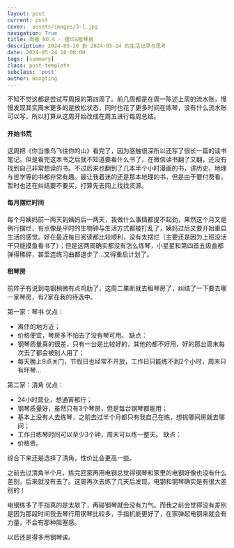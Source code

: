 ```yaml
---
layout: post
current: post
cover:  assets/images/3-1.jpg
navigation: True
title: 周报 NO.4 - 摆烂&租琴房
description: 2024-05-20 到 2024-05-24 的生活记录与思考
date: 2024-05-24 10:00:00
tags: [summary]
class: post-template
subclass: 'post'
author: Hongting
---
```


不知不觉这都是尝试写周报的第四周了。前几周都是在周一陈述上周的流水账，慢慢发现其实周末更多的是放松状态，同时也花了更多时间在练琴，没有什么流水账可以写，所以打算从这周开始改成在周五进行每周总结。


#### 开始书荒

这周把《你当像鸟飞往你的山》看完了，因为感触很深所以还写了很长一篇的读书笔记。但是看完这本书之后就不知道要看什么书了，在微信读书翻了又翻，还没有找到自己非常想读的书。不过后来也翻到了几本半个小时漫画的书，讲历史、地理与哲学等的书都非常有趣。最让我着迷的还是那本地理的书，但是由于要付费看，暂时也还在纠结要不要买，打算先去网上找找资源。


#### 每月摆烂时间

每个月姨妈前一两天到姨妈后一两天，我做什么事情都提不起劲，果然这个月又是例行摆烂，有点像是平时的生物钟与生活方式都被打乱了，姨妈过后又要开始重启生活的感觉。好在最近每日阅读都比较顺利，没有太摆烂（主要还是因为上班没活干只能摸鱼看书了）；但是这两周确实都没有怎么练琴，小星星和第四首五级曲都弹得稀碎，甚至连练习曲都退步了...又得重启计划了。


#### 租琴房

前阵子有说到电钢稍微有点鸡肋了，这周二果断就去租琴房了，纠结了一下要去哪一家琴房，有2家在我的待选中。


第一家：琴书
优点：
- 离住的地方近；
- 价格便宜，琴房多不怕去了没有琴可用。
缺点：
- 钢琴质量真的很差，只有一台是比较好的，其他的都不好用，好的那台周末每次去了都会被别人用了；
- 每天晚上9点关门，节假日也经常不开放，工作日只能练不到2个小时，周末只有坏琴...


第二家：清角
优点：
- 24小时营业，想通宵都行；
- 钢琴质量好，虽然只有3个琴房，但是每台钢琴都能用；
- 基本上没有人去练琴，之前去过半个月都只有我自己在练，想挑哪间房就去哪间；
- 工作日练琴时间可以至少3个钟，周末可以练一整天。
缺点：
- 价格贵。


综合下来还是选择了清角，性价比会更高一些。


之前去过清角半个月，练完回家再用电钢总觉得钢琴和家里的电钢好像也没有什么差别，后来就没有去了。这周再次去练了几天后发现，电钢和钢琴确实是有很大差别的！

电钢练多了手指真的是太软了，再碰钢琴就会没有力气。而我之前会觉得没有差别是因为那段时间我去琴行用钢琴比较多，手指机能更好了，在家弹起电钢来就会有力量，不会有那种阻塞感。

以后还是得多用钢琴诶。